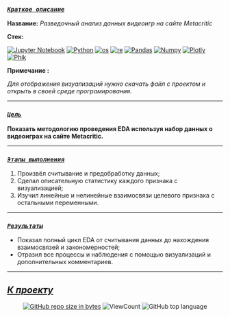 <!--###### -

### [***`Coдержание`***](#-) :<br>

 - [***Краткое описание проекта***](#Краткое-описание-проекта)
 
 - [***Цель проекта***](#Цель-проекта)
 
 - [***Ключевые задачи***](#Ключевые-задачи)
 
 - [***Ссылка на проект***](https://github.com/IvanoVladimir/karpov_courses/blob/main/Final_project/Mobile_games.ipynb 'Ссылка на проект')

-----> 

### [***`Краткое описание`***](#-)<br>

**Название:** *Разведочный анализ данных видеоигр на сайте Metacritic*

**Стек:**

[![Jupyter Notebook](https://img.shields.io/badge/Jupyter-424242?style=for-the-badge&logo=Jupyter&logoColor=BA7400)](https://jupyter.org/)
[![Python](https://img.shields.io/badge/python-1C648D?style=for-the-badge&logo=python&logoColor=ffdd54)](https://www.python.org/)
[![os](https://img.shields.io/badge/os-1C648D?logo=os&logoColor=ffdd54&style=for-the-badge)](https://docs.python.org/3/library/os.html)
[![re](https://img.shields.io/badge/re-1C648D?logo=re&logoColor=ffdd54&style=for-the-badge)](https://docs.python.org/3/library/re.html)
[![Pandas](https://img.shields.io/badge/pandas-%23150458.svg?style=for-the-badge&logo=pandas&logoColor=white)](https://pandas.pydata.org/)
[![Numpy](https://img.shields.io/badge/Numpy-00232B.svg?style=for-the-badge&logo=Numpy&logoColor=00A9D2)](https://numpy.org/)
[![Plotly](https://img.shields.io/badge/Plotly-24014B.svg?style=for-the-badge&logo=Plotly&logoColor=9E81FF)](https://plotly.com/python/)
[![Phik](https://img.shields.io/badge/Phik-FFFFFF.svg?style=for-the-badge&logo=Phik&logoColor=000000)](https://phik.readthedocs.io/en/latest/)

__Примечание :__

_Для отображения визуализаций нужно скачать файл с проектом и открыть в своей среде програмирования._

---

### [***`Цель`***](#-)<br>
 
**Показать методологию проведения EDA используя набор данных о видеоиграх на сайте Metacritic.**

---

### [***`Этапы выполнения`***](#-)<br>
 
1. Произвёл считывание и предобработку данных;
2. Сделал описательную статистику каждого признака с визуализацией;
3. Изучил линейные и нелинейные взаимосвязи целевого признака с остальными переменными.

---

### [***`Результаты`***](#-)<br>

* Показал полный цикл EDA от считывания данных до нахождения взаимосвязей и закономерностей;
* Отразил все процессы и наблюдения с помощью визуализаций и дополнительных комментариев.
  
---

## [***К проекту***](https://github.com/IvanoVladimir/EDA_VideoGames/blob/main/Metacritic%20EDA.ipynb 'Ссылка на проект') 
<!--## [***К содержанию ->***](#-)-->
<div id="badges" align="center">

<!-- [![GitHub last commit](https://img.shields.io/github/last-commit/IvanoVladimir/E-commerce.svg)](https://github.com/IvanoVladimir/E-commerce) 
[![GitHub commit activity the past week, 4 weeks, year](https://img.shields.io/github/commit-activity/y/IvanoVladimir/E-commerce.svg)](https://github.com/IvanoVladimir/E-commerce)--> 
[![GitHub repo size in bytes](https://img.shields.io/github/repo-size/IvanoVladimir/EDA_VideoGames.svg)](https://github.com/IvanoVladimir/EDA_VideoGames)
![ViewCount](https://views.whatilearened.today/views/github/IvanoVladimir/EDA_VideoGames.svg?cache=remove)
![GitHub top language](https://img.shields.io/github/languages/top/IvanoVladimir/EDA_VideoGames.svg?style=flat)

</div>
